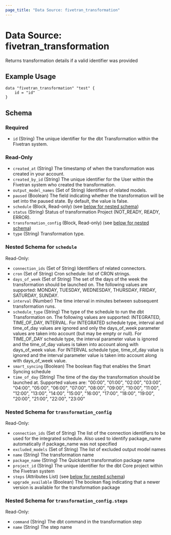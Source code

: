 ```yaml
---
page_title: "Data Source: fivetran_transformation"
---
```


# Data Source: fivetran_transformation

Returns transformation details if a valid identifier was provided

## Example Usage

```hcl
data "fivetran_transformation" "test" {
	id = "id"
}
```

<!-- schema generated by tfplugindocs -->
## Schema

### Required

- `id` (String) The unique identifier for the dbt Transformation within the Fivetran system.

### Read-Only

- `created_at` (String) The timestamp of when the transformation was created in your account.
- `created_by_id` (String) The unique identifier for the User within the Fivetran system who created the transformation.
- `output_model_names` (Set of String) Identifiers of related models.
- `paused` (Boolean) The field indicating whether the transformation will be set into the paused state. By default, the value is false.
- `schedule` (Block, Read-only) (see [below for nested schema](#nestedblock--schedule))
- `status` (String) Status of transformation Project (NOT_READY, READY, ERROR).
- `transformation_config` (Block, Read-only) (see [below for nested schema](#nestedblock--transformation_config))
- `type` (String) Transformation type.

<a id="nestedblock--schedule"></a>
### Nested Schema for `schedule`

Read-Only:

- `connection_ids` (Set of String) Identifiers of related connectors.
- `cron` (Set of String) Cron schedule: list of CRON strings.
- `days_of_week` (Set of String) The set of the days of the week the transformation should be launched on. The following values are supported: MONDAY, TUESDAY, WEDNESDAY, THURSDAY, FRIDAY, SATURDAY, SUNDAY.
- `interval` (Number) The time interval in minutes between subsequent transformation runs.
- `schedule_type` (String) The type of the schedule to run the dbt Transformation on. The following values are supported: INTEGRATED, TIME_OF_DAY, INTERVAL. For INTEGRATED schedule type, interval and time_of_day values are ignored and only the days_of_week parameter values are taken into account (but may be empty or null). For TIME_OF_DAY schedule type, the interval parameter value is ignored and the time_of_day values is taken into account along with days_of_week value. For INTERVAL schedule type, time_of_day value is ignored and the interval parameter value is taken into account along with days_of_week value.
- `smart_syncing` (Boolean) The boolean flag that enables the Smart Syncing schedule
- `time_of_day` (String) The time of the day the transformation should be launched at. Supported values are: "00:00", "01:00", "02:00", "03:00", "04:00", "05:00", "06:00", "07:00", "08:00", "09:00", "10:00", "11:00", "12:00", "13:00", "14:00", "15:00", "16:00", "17:00", "18:00", "19:00", "20:00", "21:00", "22:00", "23:00"


<a id="nestedblock--transformation_config"></a>
### Nested Schema for `transformation_config`

Read-Only:

- `connection_ids` (Set of String) The list of the connection identifiers to be used for the integrated schedule. Also used to identify package_name automatically if package_name was not specified
- `excluded_models` (Set of String) The list of excluded output model names
- `name` (String) The transformation name
- `package_name` (String) The Quickstart transformation package name
- `project_id` (String) The unique identifier for the dbt Core project within the Fivetran system
- `steps` (Attributes List) (see [below for nested schema](#nestedatt--transformation_config--steps))
- `upgrade_available` (Boolean) The boolean flag indicating that a newer version is available for the transformation package

<a id="nestedatt--transformation_config--steps"></a>
### Nested Schema for `transformation_config.steps`

Read-Only:

- `command` (String) The dbt command in the transformation step
- `name` (String) The step name
